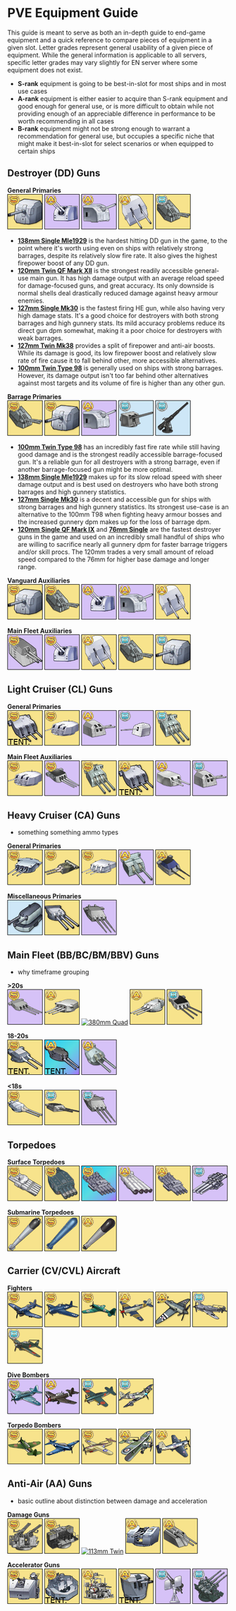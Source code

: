 # PVE Equipment Guide
This guide is meant to serve as both an in-depth guide to end-game equipment and a quick reference to compare pieces of equipment in a given slot. Letter grades represent general usability of a given piece of equipment. While the general information is applicable to all servers, specific letter grades may vary slightly for EN server where some equipment does not exist.
 - **S-rank** equipment is going to be best-in-slot for most ships and in most use cases
 - **A-rank** equipment is either easier to acquire than S-rank equipment and good enough for general use, or is more difficult to obtain while not providing enough of an appreciable difference in performance to be worth recommending in all cases
 - **B-rank** equipment might not be strong enough to warrant a recommendation for general use, but occupies a specific niche that might make it best-in-slot for select scenarios or when equipped to certain ships

## Destroyer (DD) Guns
**General Primaries** <br/>
[![138mm Single](/resources/138mm%20single%20gr_s.png)]()
[![120mm Twin](/resources/120mm%20twin%20gr_a.png)]()
[![127mm Single](/resources/127mm%20single%20gr_a.png)]()
[![127mm Twin](/resources/127mm%20twin%20gr_a.png)]()
[![100mm Twin](/resources/100mm%20twin%20gr_b.png)]()

 - **[138mm Single Mle1929]()** is the hardest hitting DD gun in the game, to the point where it's worth using even on ships with relatively strong barrages, despite its relatively slow fire rate. It also gives the highest firepower boost of any DD gun.
 - **[120mm Twin QF Mark XII]()** is the strongest readily accessible general-use main gun. It has high damage output with an average reload speed for damage-focused guns, and great accuracy. Its only downside is normal shells deal drastically reduced damage against heavy armour enemies.
 - **[127mm Single Mk30]()** is the fastest firing HE gun, while also having very high damage stats. It's a good choice for destroyers with both strong barrages and high gunnery stats. Its mild accuracy problems reduce its direct gun dpm somewhat, making it a poor choice for destroyers with weak barrages.
 - **[127mm Twin Mk38]()** provides a split of firepower and anti-air boosts. While its damage is good, its low firepower boost and relatively slow rate of fire cause it to fall behind other, more accessible alternatives.
 - **[100mm Twin Type 98]()** is generally used on ships with strong barrages. However, its damage output isn't too far behind other alternatives against most targets and its volume of fire is higher than any other gun.
 
 **Barrage Primaries** <br/>
 [![100mm Twin](/resources/100mm%20twin%20gr_s.png)]()
 [![138mm Single](/resources/138mm%20single%20gr_s.png)]()
 [![127mm Single](/resources/127mm%20single%20gr_a.png)]()
 [![120mm Single](/resources/120mm%20single%20gr_b.png)]()
 [![76mm Single](/resources/76mm%20single%20gr_b.png)]()
 
 - **[100mm Twin Type 98]()** has an incredibly fast fire rate while still having good damage and is the strongest readily accessible barrage-focused gun. It's a reliable gun for all destroyers with a strong barrage, even if another barrage-focused gun might be more optimal.
 - **[138mm Single Mle1929]()** makes up for its slow reload speed with sheer damage output and is best used on destroyers who have both strong barrages and high gunnery statistics.
 - **[127mm Single Mk30]()** is a decent and accessible gun for ships with strong barrages and high gunnery statistics. Its strongest use-case is an alternative to the 100mm T98 when fighting heavy armour bosses and the increased gunnery dpm makes up for the loss of barrage dpm.
 - **[120mm Single QF Mark IX]()** and **[76mm Single]()** are the fastest destroyer guns in the game and used on an incredibly small handful of ships who are willing to sacrifice nearly all gunnery dpm for faster barrage triggers and/or skill procs. The 120mm trades a very small amount of reload speed compared to the 76mm for higher base damage and longer range.
 
 **Vanguard Auxiliaries** <br/>
 [![138mm Single](/resources/138mm%20single%20gr_s.png)]()
 [![100mm Twin](/resources/100mm%20twin%20gr_s.png)]()
 [![120mm Twin](/resources/120mm%20twin%20gr_a.png)]()
 [![127mm Single](/resources/127mm%20single%20gr_a.png)]()
 [![127mm Twin](/resources/127mm%20twin%20gr_a.png)]()
 
 **Main Fleet Auxiliaries** <br/>
 [![128mm Twin](/resources/128mm%20twin%20gr_s.png)]()
 [![120mm Twin](/resources/120mm%20twin%20gr_s.png)]()
 [![127mm Twin](/resources/127mm%20twin%20gr_a.png)]()
 [![100mm Twin](/resources/100mm%20twin%20gr_b.png)]()
 [![138mm Single](/resources/138mm%20single%20gr_b.png)]()
 
 ## Light Cruiser (CL) Guns
**General Primaries** <br/>
[![pr152mm Triple HE](/resources/pr152mm%20triple%20he%20gr_s%20TENTATIVE.png)]()
[![pr152mm Triple AP](/resources/pr152mm%20triple%20ap%20gr_s.png)]()
[![150mm Twin TbtsK](/resources/150mm%20twin%20tbtsk%20gr_a.png)]()
[![150mm Single SKC](/resources/150mm%20single%20skc%20gr_b.png)]()
[![155mm Triple](/resources/155mm%20triple%20gr_b.png)]()

**Main Fleet Auxiliaries** <br/>
[![pr152mm Triple AP](/resources/pr152mm%20triple%20ap%20gr_s.png)]()
[![152mm Triple HE](/resources/152mm%20triple%20he%20gr_s.png)]()
[![155mm Triple](/resources/155mm%20triple%20gr_s.png)]()
[![pr152mm Triple HE](/resources/pr152mm%20triple%20he%20gr_a%20TENTATIVE.png)]()
[![152mm Twin AP](/resources/152mm%20twin%20ap%20gr_a.png)]()
[![150mm Twin TbtsK](/resources/150mm%20twin%20tbtsk%20gr_b.png)]()

## Heavy Cruiser (CA) Guns
- something something ammo types

**General Primaries** <br/>
[![pr203mm Triple HE](/resources/pr203mm%20triple%20he%20gr_s.png)]()
[![pr203mm Mounted no.3](/resources/pr203mm%20mounted%20no3%20gr_s.png)]()
[![pr203mm Triple SKC](/resources/pr203mm%20triple%20skc%20gr_s.png)]()
[![203mm Mounted](/resources/203mm%20mounted%20gr_a.png)]()
[![203mm Twin SKC](/resources/203mm%20twin%20skc%20gr_a.png)]()

**Miscellaneous Primaries** <br/>
[![Submarine 203mm Twin](/resources/sub%20203mm%20twin.png)]()
[![310mm Triple](/resources/pr310mm%20triple.png)]()
[![283mm Triple](/resources/283mm%20triple.png)]()

## Main Fleet (BB/BC/BM/BBV) Guns
 - why timeframe grouping

**>20s** <br/>
[![406mm Triple Mk6](/resources/406mm%20triple%20mk6%20gr_s.png)]()
[![pr381mm Triple](/resources/pr381mm%20triple%20gr_a.png)]()
[![380mm Quad](/resources/381mm%20quad%20gr_a.png)]()
[![pr410mm Triple](/resources/pr410mm%20triple%20gr_a.png)]()
[![406mm Triple MkI](/resources/406mm%20triple%20mki%20gr_b.png)]()

**18-20s** <br/>
[![pr406mm Twin SKC](/resources/pr406mm%20twin%20skc%20gr_s%20TENTATIVE.png)]()
[![pr457mm Twin](/resources/pr457mm%20twin%20gr_a%20TENTATIVE.png)]()
[![410mm Twin](/resources/410mm%20twin%20gr_a.png)]()

**<18s** <br/>
[![pr381mm Twin Kai](/resources/pr381mm%20twin%20kai%20gr_s.png)]()
[![380mm Twin SKC](/resources/380mm%20twin%20skc%20gr_b.png)]()
[![283mm Triple](/resources/283mm%20triple%20gr_b.png)]()

## Torpedoes

**Surface Torpedoes** <br/>
[![533mm Quint](/resources/533mm%20quint%20torpedoes%20gr_s.png)]()
[![610mm Quad](/resources/610mm%20quad%20torpedoes%20gr_s.png)]()
[![533mm Quint Homing](/resources/533mm%20quint%20homing%20torpedoes%20gr_s.png)]()
[![533mm Quad](/resources/533mm%20quad%20torpedoes%20gr_a.png)]()
[![533mm Quad Homing](/resources/533mm%20quad%20homing%20torpedoes%20gr_a.png)]()
[![550mm Triple](/resources/550mm%20triple%20torpedoes%20gr_b.png)]()

**Submarine Torpedoes** <br/>
[![G7e Acoustic Torpedoes](/resources/g7e%20acoustic%20torpedoes%20gr_s.png)]()
[![Mk16 Torpedoes](/resources/mk16%20torpedoes%20gr_s.png)]()
[![T95 Oxygen Torpedoes](/resources/t95%20oxygen%20torpedoes%20gr_a.png)]()

## Carrier (CV/CVL) Aircraft

**Fighters** <br/>
[![F4U Corsair (VF-17)](/resources/f4u%20corsair%20vf-17%20gr_s.png)]()
[![F6F Hellcat](/resources/f6f%20hellcat%20gr_s.png)]()
[![Reppuu](/resources/reppuu%20gr_s.png)]()
[![Seafang](/resources/seafang%20gr_a.png)]()
[![Sea Fury](/resources/sea%20fury%20gr_a.png)]()
[![Me-155](/resources/me-155%20gr_b.png)]()
[![Zero M52](/resources/zero%20m52%20gr_b.png)]()

**Dive Bombers** <br/>
[![SB2C Helldiver](/resources/sb2c%20helldiver%20gr_s.png)]()
[![Ju-87c](/resources/ju-87c%20gr_a.png)]()
[![Suisei](/resources/suisei%20gr_b.png)]()
[![Firefly](/resources/firefly%20gr_b.png)]()

**Torpedo Bombers** <br/>
[![Ryuusei](/resources/ryuusei%20gr_s.png)]()
[![Torpedo Squadron 8](/resources/vt-8%20gr_s.png)]()
[![Barracuda](/resources/barracuda%20gr_s.png)]()
[![Swordfish (818)](/resources/swordfish%20818%20gr_a.png)]()
[![Firebrand](/resources/firebrand%20gr_a.png)]()

## Anti-Air (AA) Guns
 - basic outline about distinction between damage and acceleration

**Damage Guns** <br/>
[![40mm Quad Bofors](/resources/40mm%20quad%20bofors%20gr_s.png)]()
[![40mm 8x Pom-Pom](/resources/40mm%208x%20pom-pom%20gr_s.png)]()
[![113mm Twin](/resources/113%20twin%20gr_s.png)]()
[![100mm Twin High-Angle](/resources/100mm%20twin%20high-angle%20gr_a.png)]()
[![105mm Twin SKC](/resources/105mm%20twin%20skc%20gr_a.png)]()

**Accelerator Guns** <br/>
[![40mm Twin Bofors STAAG](/resources/40mm%20twin%20bofors%20staag%20gr_s.png)]()
[![40mm Twin Bofors T98](/resources/40mm%20twin%20bofors%20t98%20gr_s%20TENTATIVE.png)]()
[![40mm Twin Bofors Hazemeyer](/resources/40mm%20twin%20bofors%20hazemeyer%20gr_a.png)]()
[![37mm Twin ACAD](/resources/37mm%20twin%20acad%20gr_a%20TENTATIVE.png)]()
[![20mm Twin Oerlikon](/resources/20mm%20twin%20oerlikon%20gr_b.png)]()
[![25mm Triple](/resources/25mm%20triple%20gr_b.png)]()
